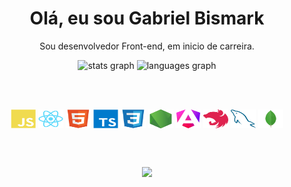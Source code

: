 <h1 align="center">Olá, eu sou Gabriel Bismark </h1>

<p align="center">Sou desenvolvedor Front-end, em inicio de carreira.</p>

<div align="center">
<img src="https://github-readme-stats.vercel.app/api?&hide_rank=true&show_icons=true&include_all_commits=true&count_private=true&disable_animations=false&theme=dark&locale=en&hide_border=true&username=gabrielbismark" height="180" alt="stats graph" />

  <img src="https://github-readme-stats.vercel.app/api/top-langs?locale=en&hide_title=false&layout=compact&card_width=320&langs_count=5&theme=dark&hide_border=true&username=gabrielbismark" height="180" alt="languages graph"/>
</div>

<br /><br/>

<div align="center">
  <img align="center" alt="Bismark-Js" height="30" width="40" src="https://raw.githubusercontent.com/devicons/devicon/master/icons/javascript/javascript-plain.svg">
  <img align="center" alt="Bismark-React" height="30" width="40" src="https://raw.githubusercontent.com/devicons/devicon/master/icons/react/react-original.svg">
  <img align="center" alt="Bismark-HTML" height="30" width="40" src="https://raw.githubusercontent.com/devicons/devicon/master/icons/html5/html5-original.svg">
  <img align="center" alt="Bismark-HTML" height="30" width="40" src="https://raw.githubusercontent.com/devicons/devicon/master/icons/typescript/typescript-original.svg">
  <img align="center" alt="Bismark-CSS" height="30" width="40" src="https://raw.githubusercontent.com/devicons/devicon/master/icons/css3/css3-original.svg">
  <img align="center" alt="Bismark-Node" height="30" width="40" src="https://raw.githubusercontent.com/devicons/devicon/master/icons/nodejs/nodejs-original.svg">
  <img align="center" alt="Bismark-Node" height="30" width="40" src="https://raw.githubusercontent.com/devicons/devicon/master/icons/angular/angular-original.svg">
  <img align="center" alt="Bismark-Node" height="30" width="40" src="https://raw.githubusercontent.com/devicons/devicon/master/icons/nestjs/nestjs-original.svg">
  <img align="center" alt="Bismark-Node" height="30" width="40" src="https://raw.githubusercontent.com/devicons/devicon/master/icons/mysql/mysql-original.svg">
  <img align="center" alt="Bismark-Node" height="30" width="40" src="https://raw.githubusercontent.com/devicons/devicon/master/icons/mongodb/mongodb-original.svg">
</div>

<br /><br/>

<div align="center">
  <a href="https://www.linkedin.com/in/gabriel-bismark-peixoto-da-silva-5abba6258/" target="_blank">
    <img src="https://img.shields.io/badge/-LinkedIn-%230077B5?style=for-the-badge&logo=linkedin&logoColor=white" target="_blank"> 
  </a>
</div>
